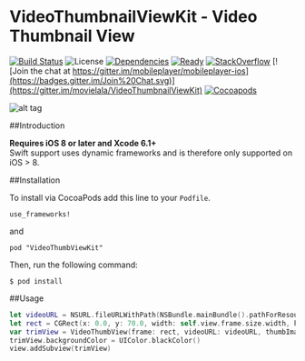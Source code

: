 
# VideoThumbnailViewKit - Video Thumbnail View

[![Build Status](https://img.shields.io/travis/movielala/VideoThumbnailViewKit/master.svg)](https://travis-ci.org/movielala/VideoThumbnailViewKit)
![License](https://img.shields.io/badge/license-MIT-blue.svg)
[![Dependencies](https://img.shields.io/badge/dependencies-none-brightgreen.svg)](https://github.com/mobileplayer/mobileplayer-ios)
[![Ready](https://badge.waffle.io/movielala/VideoThumbnailViewKit.png?label=Ready&title=Ready)](https://waffle.io/movielala/VideoThumbnailViewKit)
[![StackOverflow](https://img.shields.io/badge/StackOverflow-Ask%20a%20question!-blue.svg)](http://stackoverflow.com/questions/ask?tags=VideoThumbnailViewKit+ios+swift)
[![Join the chat at https://gitter.im/mobileplayer/mobileplayer-ios](https://badges.gitter.im/Join%20Chat.svg)](https://gitter.im/movielala/VideoThumbnailViewKit)
[![Cocoapods](https://img.shields.io/cocoapods/v/VideoThumbnailViewKit.svg)](https://img.shields.io/cocoapods/v/VideoThumbnailViewKit.svg)


![alt tag](http://i60.tinypic.com/ma8g09.png)

##Introduction

__Requires iOS 8 or later and Xcode 6.1+__<br/>
 Swift support uses dynamic frameworks and is therefore only supported on iOS > 8.

##Installation

To install via CocoaPods add this line to your `Podfile`.

```
use_frameworks!
```
and
```
pod "VideoThumbViewKit"
```

Then, run the following command:

```$ pod install```

##Usage

```swift
let videoURL = NSURL.fileURLWithPath(NSBundle.mainBundle().pathForResource("Video", ofType: "mp4")!)!
let rect = CGRect(x: 0.0, y: 70.0, width: self.view.frame.size.width, height: 100.0)
var trimView = VideoThumbView(frame: rect, videoURL: videoURL, thumbImageWidth: 100)
trimView.backgroundColor = UIColor.blackColor()
view.addSubview(trimView)
```
